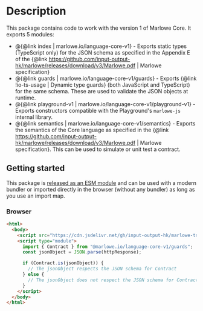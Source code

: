 # Description

This package contains code to work with the version 1 of Marlowe Core. It exports 5 modules:

- @{@link index | marlowe.io/language-core-v1} - Exports static types (TypeScript only) for the JSON schema as specified in the Appendix E of the {@link https://github.com/input-output-hk/marlowe/releases/download/v3/Marlowe.pdf | Marlowe specification}
- @{@link guards | marlowe.io/language-core-v1/guards} - Exports {@link !io-ts-usage | Dynamic type guards} (both JavaScript and TypeScript) for the same schema. These are used to validate the JSON objects at runtime.
- @{@link playground-v1 | marlowe.io/language-core-v1/playground-v1} - Exports constructors compatible with the Playground's `marlowe-js` internal library.
- @{@link semantics | marlowe.io/language-core-v1/semantics} - Exports the semantics of the Core language as specified in the {@link https://github.com/input-output-hk/marlowe/releases/download/v3/Marlowe.pdf | Marlowe specification}. This can be used to simulate or unit test a contract.

## Getting started

This package is [released as an ESM module](https://github.com/input-output-hk/marlowe-ts-sdk/blob/main/doc/modules-system.md) and can be used with a modern bundler or imported directly in the browser (without any bundler) as long as you use an import map.

### Browser

```html
<html>
  <body>
    <script src="https://cdn.jsdelivr.net/gh/input-output-hk/marlowe-ts-sdk@0.3.0-beta/jsdelivr-npm-importmap.js"></script>
    <script type="module">
      import { Contract } from "@marlowe.io/language-core-v1/guards";
      const jsonObject = JSON.parse(httpResponse);

      if (Contract.is(jsonObject)) {
        // The jsonObject respects the JSON schema for Contract
      } else {
        // The jsonObject does not respect the JSON schema for Contract
      }
    </script>
  </body>
</html>
```
